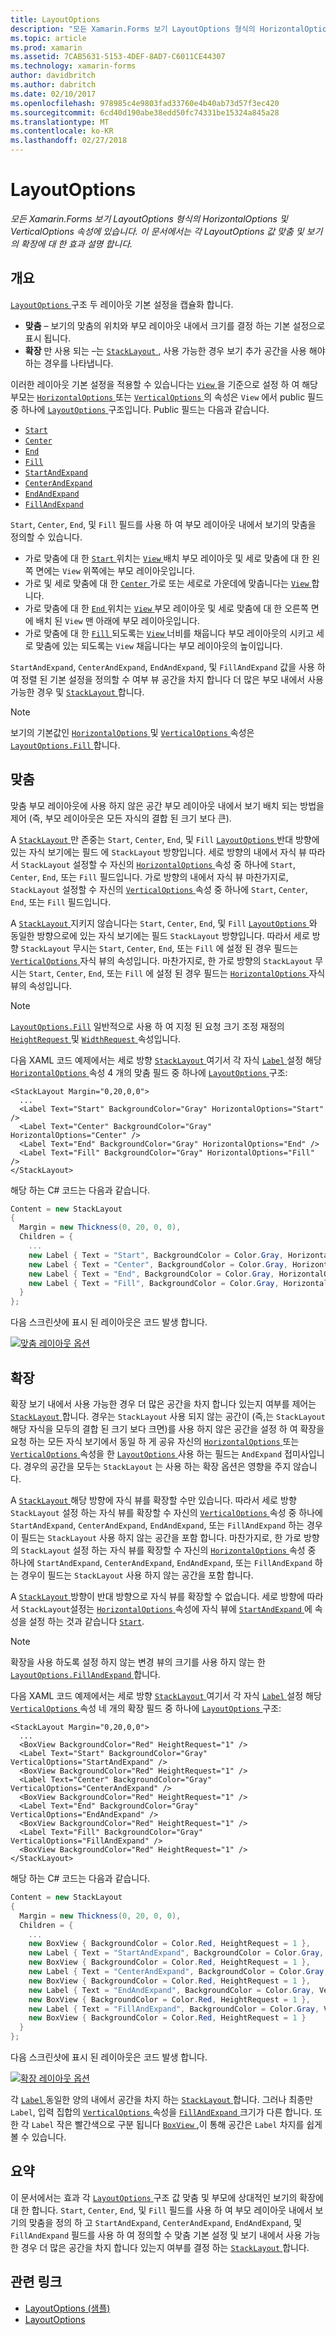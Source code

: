 ```yaml
---
title: LayoutOptions
description: "모든 Xamarin.Forms 보기 LayoutOptions 형식의 HorizontalOptions 및 VerticalOptions 속성에 있습니다. 이 문서에서는 각 LayoutOptions 값 맞춤 및 보기의 확장에 대 한 효과 설명 합니다."
ms.topic: article
ms.prod: xamarin
ms.assetid: 7CAB5631-5153-4DEF-8AD7-C6011CE44307
ms.technology: xamarin-forms
author: davidbritch
ms.author: dabritch
ms.date: 02/10/2017
ms.openlocfilehash: 978985c4e9803fad33760e4b40ab73d57f3ec420
ms.sourcegitcommit: 6cd40d190abe38edd50fc74331be15324a845a28
ms.translationtype: MT
ms.contentlocale: ko-KR
ms.lasthandoff: 02/27/2018
---
```

# <a name="layoutoptions"></a>LayoutOptions

_모든 Xamarin.Forms 보기 LayoutOptions 형식의 HorizontalOptions 및 VerticalOptions 속성에 있습니다. 이 문서에서는 각 LayoutOptions 값 맞춤 및 보기의 확장에 대 한 효과 설명 합니다._

## <a name="overview"></a>개요

[ `LayoutOptions` ](https://developer.xamarin.com/api/type/Xamarin.Forms.LayoutOptions/) 구조 두 레이아웃 기본 설정을 캡슐화 합니다.

- **맞춤** – 보기의 맞춤의 위치와 부모 레이아웃 내에서 크기를 결정 하는 기본 설정으로 표시 됩니다.
- **확장** 만 사용 되는 –는 [ `StackLayout` ](https://developer.xamarin.com/api/type/Xamarin.Forms.StackLayout/), 사용 가능한 경우 보기 추가 공간을 사용 해야 하는 경우를 나타냅니다.

이러한 레이아웃 기본 설정을 적용할 수 있습니다는 [ `View` ](https://developer.xamarin.com/api/type/Xamarin.Forms.View/)을 기준으로 설정 하 여 해당 부모는 [ `HorizontalOptions` ](https://developer.xamarin.com/api/property/Xamarin.Forms.View.HorizontalOptions/) 또는 [ `VerticalOptions` ](https://developer.xamarin.com/api/property/Xamarin.Forms.View.VerticalOptions/) 의 속성은 `View` 에서 public 필드 중 하나에 [ `LayoutOptions` ](https://developer.xamarin.com/api/type/Xamarin.Forms.LayoutOptions/) 구조입니다. Public 필드는 다음과 같습니다.

- [`Start`](https://developer.xamarin.com/api/field/Xamarin.Forms.LayoutOptions.Start/)
- [`Center`](https://developer.xamarin.com/api/field/Xamarin.Forms.LayoutOptions.Center/)
- [`End`](https://developer.xamarin.com/api/field/Xamarin.Forms.LayoutOptions.End/)
- [`Fill`](https://developer.xamarin.com/api/field/Xamarin.Forms.LayoutOptions.Fill/)
- [`StartAndExpand`](https://developer.xamarin.com/api/field/Xamarin.Forms.LayoutOptions.StartAndExpand/)
- [`CenterAndExpand`](https://developer.xamarin.com/api/field/Xamarin.Forms.LayoutOptions.CenterAndExpand/)
- [`EndAndExpand`](https://developer.xamarin.com/api/field/Xamarin.Forms.LayoutOptions.EndAndExpand/)
- [`FillAndExpand`](https://developer.xamarin.com/api/field/Xamarin.Forms.LayoutOptions.FillAndExpand/)

`Start`, `Center`, `End`, 및 `Fill` 필드를 사용 하 여 부모 레이아웃 내에서 보기의 맞춤을 정의할 수 있습니다.

- 가로 맞춤에 대 한 [ `Start` ](https://developer.xamarin.com/api/field/Xamarin.Forms.LayoutOptions.Start/) 위치는 [ `View` ](https://developer.xamarin.com/api/type/Xamarin.Forms.View/) 배치 부모 레이아웃 및 세로 맞춤에 대 한 왼쪽 면에는 `View` 위쪽에는 부모 레이아웃입니다.
- 가로 및 세로 맞춤에 대 한 [ `Center` ](https://developer.xamarin.com/api/field/Xamarin.Forms.LayoutOptions.Center/) 가로 또는 세로로 가운데에 맞춥니다는 [ `View` ](https://developer.xamarin.com/api/type/Xamarin.Forms.View/)합니다.
- 가로 맞춤에 대 한 [ `End` ](https://developer.xamarin.com/api/field/Xamarin.Forms.LayoutOptions.End/) 위치는 [ `View` ](https://developer.xamarin.com/api/type/Xamarin.Forms.View/) 부모 레이아웃 및 세로 맞춤에 대 한 오른쪽 면에 배치 된 `View` 맨 아래에 부모 레이아웃입니다.
- 가로 맞춤에 대 한 [ `Fill` ](https://developer.xamarin.com/api/field/Xamarin.Forms.LayoutOptions.Fill/) 되도록는 [ `View` ](https://developer.xamarin.com/api/type/Xamarin.Forms.View/) 너비를 채웁니다 부모 레이아웃의 시키고 세로 맞춤에 있는 되도록는 `View` 채웁니다는 부모 레이아웃의 높이입니다.

`StartAndExpand`, `CenterAndExpand`, `EndAndExpand`, 및 `FillAndExpand` 값을 사용 하 여 정렬 된 기본 설정을 정의할 수 여부 뷰 공간을 차지 합니다 더 많은 부모 내에서 사용 가능한 경우 및 [ `StackLayout` ](https://developer.xamarin.com/api/type/Xamarin.Forms.StackLayout/)합니다.

> [!NOTE]
> 보기의 기본값인 [ `HorizontalOptions` ](https://developer.xamarin.com/api/property/Xamarin.Forms.View.HorizontalOptions/) 및 [ `VerticalOptions` ](https://developer.xamarin.com/api/property/Xamarin.Forms.View.VerticalOptions/) 속성은 [ `LayoutOptions.Fill` ](https://developer.xamarin.com/api/field/Xamarin.Forms.LayoutOptions.Fill/)합니다.

<a name="alignment" />

## <a name="alignment"></a>맞춤

맞춤 부모 레이아웃에 사용 하지 않은 공간 부모 레이아웃 내에서 보기 배치 되는 방법을 제어 (즉, 부모 레이아웃은 모든 자식의 결합 된 크기 보다 큰).

A [ `StackLayout` ](https://developer.xamarin.com/api/type/Xamarin.Forms.StackLayout/) 만 존중는 `Start`, `Center`, `End`, 및 `Fill` [ `LayoutOptions` ](https://developer.xamarin.com/api/type/Xamarin.Forms.LayoutOptions/) 반대 방향에 있는 자식 보기에는 필드 에 `StackLayout` 방향입니다. 세로 방향의 내에서 자식 뷰 따라서 `StackLayout` 설정할 수 자신의 [ `HorizontalOptions` ](https://developer.xamarin.com/api/property/Xamarin.Forms.View.HorizontalOptions/) 속성 중 하나에 `Start`, `Center`, `End`, 또는 `Fill` 필드입니다. 가로 방향의 내에서 자식 뷰 마찬가지로, `StackLayout` 설정할 수 자신의 [ `VerticalOptions` ](https://developer.xamarin.com/api/property/Xamarin.Forms.View.VerticalOptions/) 속성 중 하나에 `Start`, `Center`, `End`, 또는 `Fill` 필드입니다.

A [ `StackLayout` ](https://developer.xamarin.com/api/type/Xamarin.Forms.StackLayout/) 지키지 않습니다는 `Start`, `Center`, `End`, 및 `Fill` [ `LayoutOptions` ](https://developer.xamarin.com/api/type/Xamarin.Forms.LayoutOptions/) 와 동일한 방향으로에 있는 자식 보기에는 필드 `StackLayout` 방향입니다. 따라서 세로 방향 `StackLayout` 무시는 `Start`, `Center`, `End`, 또는 `Fill` 에 설정 된 경우 필드는 [ `VerticalOptions` ](https://developer.xamarin.com/api/property/Xamarin.Forms.View.VerticalOptions/) 자식 뷰의 속성입니다. 마찬가지로, 한 가로 방향의 `StackLayout` 무시는 `Start`, `Center`, `End`, 또는 `Fill` 에 설정 된 경우 필드는 [ `HorizontalOptions` ](https://developer.xamarin.com/api/property/Xamarin.Forms.View.HorizontalOptions/) 자식 뷰의 속성입니다.

> [!NOTE]
> [`LayoutOptions.Fill`](https://developer.xamarin.com/api/field/Xamarin.Forms.LayoutOptions.Fill/) 일반적으로 사용 하 여 지정 된 요청 크기 조정 재정의 [ `HeightRequest` ](https://developer.xamarin.com/api/property/Xamarin.Forms.VisualElement.HeightRequest/) 및 [ `WidthRequest` ](https://developer.xamarin.com/api/property/Xamarin.Forms.VisualElement.WidthRequest/) 속성입니다.

다음 XAML 코드 예제에서는 세로 방향 [ `StackLayout` ](https://developer.xamarin.com/api/type/Xamarin.Forms.StackLayout/) 여기서 각 자식 [ `Label` ](https://developer.xamarin.com/api/type/Xamarin.Forms.Label/) 설정 해당 [ `HorizontalOptions` ](https://developer.xamarin.com/api/property/Xamarin.Forms.View.HorizontalOptions/) 속성 4 개의 맞춤 필드 중 하나에 [ `LayoutOptions` ](https://developer.xamarin.com/api/type/Xamarin.Forms.LayoutOptions/) 구조:

```xaml
<StackLayout Margin="0,20,0,0">
  ...
  <Label Text="Start" BackgroundColor="Gray" HorizontalOptions="Start" />
  <Label Text="Center" BackgroundColor="Gray" HorizontalOptions="Center" />
  <Label Text="End" BackgroundColor="Gray" HorizontalOptions="End" />
  <Label Text="Fill" BackgroundColor="Gray" HorizontalOptions="Fill" />
</StackLayout>
```

해당 하는 C# 코드는 다음과 같습니다.

```csharp
Content = new StackLayout
{
  Margin = new Thickness(0, 20, 0, 0),
  Children = {
    ...
    new Label { Text = "Start", BackgroundColor = Color.Gray, HorizontalOptions = LayoutOptions.Start },
    new Label { Text = "Center", BackgroundColor = Color.Gray, HorizontalOptions = LayoutOptions.Center },
    new Label { Text = "End", BackgroundColor = Color.Gray, HorizontalOptions = LayoutOptions.End },
    new Label { Text = "Fill", BackgroundColor = Color.Gray, HorizontalOptions = LayoutOptions.Fill }
  }
};
```

다음 스크린샷에 표시 된 레이아웃은 코드 발생 합니다.

[![](layout-options-images/alignment.png "맞춤 레이아웃 옵션")](layout-options-images/alignment-large.png "맞춤 레이아웃 옵션")

<a name="expansion" />

## <a name="expansion"></a>확장

확장 보기 내에서 사용 가능한 경우 더 많은 공간을 차지 합니다 있는지 여부를 제어는 [ `StackLayout` ](https://developer.xamarin.com/api/type/Xamarin.Forms.StackLayout/)합니다. 경우는 `StackLayout` 사용 되지 않는 공간이 (즉,는 `StackLayout` 해당 자식을 모두의 결합 된 크기 보다 크면)를 사용 하지 않은 공간을 설정 하 여 확장을 요청 하는 모든 자식 보기에서 동일 하 게 공유 자신의 [ `HorizontalOptions` ](https://developer.xamarin.com/api/property/Xamarin.Forms.View.HorizontalOptions/)또는 [ `VerticalOptions` ](https://developer.xamarin.com/api/property/Xamarin.Forms.View.VerticalOptions/) 속성을 한 [ `LayoutOptions` ](https://developer.xamarin.com/api/type/Xamarin.Forms.LayoutOptions/) 사용 하는 필드는 `AndExpand` 접미사입니다. 경우의 공간을 모두는 `StackLayout` 는 사용 하는 확장 옵션은 영향을 주지 않습니다.

A [ `StackLayout` ](https://developer.xamarin.com/api/type/Xamarin.Forms.StackLayout/) 해당 방향에 자식 뷰를 확장할 수만 있습니다. 따라서 세로 방향 `StackLayout` 설정 하는 자식 뷰를 확장할 수 자신의 [ `VerticalOptions` ](https://developer.xamarin.com/api/property/Xamarin.Forms.View.VerticalOptions/) 속성 중 하나에 `StartAndExpand`, `CenterAndExpand`, `EndAndExpand`, 또는 `FillAndExpand` 하는 경우이 필드는 `StackLayout` 사용 하지 않는 공간을 포함 합니다. 마찬가지로, 한 가로 방향의 `StackLayout` 설정 하는 자식 뷰를 확장할 수 자신의 [ `HorizontalOptions` ](https://developer.xamarin.com/api/property/Xamarin.Forms.View.HorizontalOptions/) 속성 중 하나에 `StartAndExpand`, `CenterAndExpand`, `EndAndExpand`, 또는 `FillAndExpand` 하는 경우이 필드는 `StackLayout` 사용 하지 않는 공간을 포함 합니다.

A [ `StackLayout` ](https://developer.xamarin.com/api/type/Xamarin.Forms.StackLayout/) 방향이 반대 방향으로 자식 뷰를 확장할 수 없습니다. 세로 방향에 따라서 `StackLayout`설정는 [ `HorizontalOptions` ](https://developer.xamarin.com/api/property/Xamarin.Forms.View.HorizontalOptions/) 속성에 자식 뷰에 [ `StartAndExpand` ](https://developer.xamarin.com/api/field/Xamarin.Forms.LayoutOptions.StartAndExpand/) 에 속성을 설정 하는 것과 같습니다 [ `Start`](https://developer.xamarin.com/api/field/Xamarin.Forms.LayoutOptions.Start/).

> [!NOTE]
> 확장을 사용 하도록 설정 하지 않는 변경 뷰의 크기를 사용 하지 않는 한 [ `LayoutOptions.FillAndExpand` ](https://developer.xamarin.com/api/field/Xamarin.Forms.LayoutOptions.FillAndExpand/)합니다.

다음 XAML 코드 예제에서는 세로 방향 [ `StackLayout` ](https://developer.xamarin.com/api/type/Xamarin.Forms.StackLayout/) 여기서 각 자식 [ `Label` ](https://developer.xamarin.com/api/type/Xamarin.Forms.Label/) 설정 해당 [ `VerticalOptions` ](https://developer.xamarin.com/api/property/Xamarin.Forms.View.VerticalOptions/) 속성 네 개의 확장 필드 중 하나에 [ `LayoutOptions` ](https://developer.xamarin.com/api/type/Xamarin.Forms.LayoutOptions/) 구조:

```xaml
<StackLayout Margin="0,20,0,0">
  ...
  <BoxView BackgroundColor="Red" HeightRequest="1" />
  <Label Text="Start" BackgroundColor="Gray" VerticalOptions="StartAndExpand" />
  <BoxView BackgroundColor="Red" HeightRequest="1" />
  <Label Text="Center" BackgroundColor="Gray" VerticalOptions="CenterAndExpand" />
  <BoxView BackgroundColor="Red" HeightRequest="1" />
  <Label Text="End" BackgroundColor="Gray" VerticalOptions="EndAndExpand" />
  <BoxView BackgroundColor="Red" HeightRequest="1" />
  <Label Text="Fill" BackgroundColor="Gray" VerticalOptions="FillAndExpand" />
  <BoxView BackgroundColor="Red" HeightRequest="1" />
</StackLayout>
```

해당 하는 C# 코드는 다음과 같습니다.

```csharp
Content = new StackLayout
{
  Margin = new Thickness(0, 20, 0, 0),
  Children = {
    ...
    new BoxView { BackgroundColor = Color.Red, HeightRequest = 1 },
    new Label { Text = "StartAndExpand", BackgroundColor = Color.Gray, VerticalOptions = LayoutOptions.StartAndExpand },
    new BoxView { BackgroundColor = Color.Red, HeightRequest = 1 },
    new Label { Text = "CenterAndExpand", BackgroundColor = Color.Gray, VerticalOptions = LayoutOptions.CenterAndExpand },
    new BoxView { BackgroundColor = Color.Red, HeightRequest = 1 },
    new Label { Text = "EndAndExpand", BackgroundColor = Color.Gray, VerticalOptions = LayoutOptions.EndAndExpand },
    new BoxView { BackgroundColor = Color.Red, HeightRequest = 1 },
    new Label { Text = "FillAndExpand", BackgroundColor = Color.Gray, VerticalOptions = LayoutOptions.FillAndExpand },
    new BoxView { BackgroundColor = Color.Red, HeightRequest = 1 }
  }
};
```

다음 스크린샷에 표시 된 레이아웃은 코드 발생 합니다.

[![](layout-options-images/expansion.png "확장 레이아웃 옵션")](layout-options-images/expansion-large.png "확장 레이아웃 옵션")

각 [ `Label` ](https://developer.xamarin.com/api/type/Xamarin.Forms.Label/) 동일한 양의 내에서 공간을 차지 하는 [ `StackLayout` ](https://developer.xamarin.com/api/type/Xamarin.Forms.StackLayout/)합니다. 그러나 최종만 `Label`, 입력 집합의 [ `VerticalOptions` ](https://developer.xamarin.com/api/property/Xamarin.Forms.View.VerticalOptions/) 속성을 [ `FillAndExpand` ](https://developer.xamarin.com/api/field/Xamarin.Forms.LayoutOptions.FillAndExpand/) 크기가 다른 합니다. 또한 각 `Label` 작은 빨간색으로 구분 됩니다 [ `BoxView` ](https://developer.xamarin.com/api/type/Xamarin.Forms.BoxView/),이 통해 공간은 `Label` 차지를 쉽게 볼 수 있습니다.

## <a name="summary"></a>요약

이 문서에서는 효과 각 [ `LayoutOptions` ](https://developer.xamarin.com/api/type/Xamarin.Forms.LayoutOptions/) 구조 값 맞춤 및 부모에 상대적인 보기의 확장에 대 한 합니다. `Start`, `Center`, `End`, 및 `Fill` 필드를 사용 하 여 부모 레이아웃 내에서 보기의 맞춤을 정의 하 고 `StartAndExpand`, `CenterAndExpand`, `EndAndExpand`, 및 `FillAndExpand` 필드를 사용 하 여 정의할 수 맞춤 기본 설정 및 보기 내에서 사용 가능한 경우 더 많은 공간을 차지 합니다 있는지 여부를 결정 하는 [ `StackLayout` ](https://developer.xamarin.com/api/type/Xamarin.Forms.StackLayout/)합니다.



## <a name="related-links"></a>관련 링크

- [LayoutOptions (샘플)](https://developer.xamarin.com/samples/xamarin-forms/userinterface/layoutoptions/)
- [LayoutOptions](https://developer.xamarin.com/api/type/Xamarin.Forms.LayoutOptions/)
